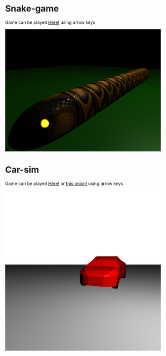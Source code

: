 #  Snake-game

Game can be played [Here!](https://pugvsgold.github.io/snakegame/) using arrow keys

![Snake-game](./pics/Snake-game.png "snake")


# Car-sim

Game can be played [Here!](https://pugvsgold.github.io/carsim/)
or [this onion!](http://5m36g3r43e3zrwncdb5hiwly2rzeggvc75rhdnqsadvvkh2vcyftmlad.onion/carsim/) using arrow keys

![Car-sim](./pics/car-sim.png "car")
